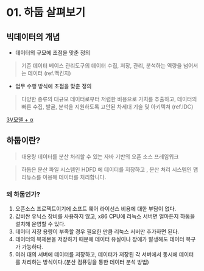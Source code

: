 # 01. 하둡 살펴보기



## 빅데이터의 개념

- 데이터의 규모에 초점을 맞춘 정의

> 기존 데이터 베이스 관리도구의 데이터 수집, 저장, 관리, 분석하는 역량을 넘어서는 데이터 (ref.맥킨지)

- 업무 수행 방식에 초점을 맞춘 정의

> 다양한 종류의 대규모 데이터로부터 저렴한 비용으로 가치를 추출하고, 데이터의 빠른 수집, 발굴, 분석을 지원하도록 고안된 차세대 기술 및 아키텍쳐 (ref.IDC)

[3V모델 + α ](https://www.notion.so/f32a543dc4e54c768ef8352e39e17b16)



## 하둡이란?

> 대용량 데이터를 분산 처리할 수 있는 자바 기반의 오픈 소스 프레임워크

> 하둡은 분산 파일 시스템인 HDFD 에 데이터를 저장하고 , 분산 처리 시스템인 맵 리듀스를 이용해 데이터를 처리합니다.

### 왜 하둡인가?

1. 오픈소스 프로젝트이기에 소프트 웨어 라이선스 비용에 대한 부담이 없다.
2. 값비싼 유닉스 장비를 사용하지 않고, x86 CPU에 리눅스 서버면 얼마든지 하둡을 설치해 운영할 수 있다.
3. 데이터 저장 용량이 부족할 경우 필요한 만큼 리눅스 서버만 추가하면 된다.
4. 데이터의 복제본을 저장하기 때문에 데이터 유실이나 장애가 발생해도 데이터 복구가 가능하다.
5. 여러 대의 서버에 데이터를 저장하고, 데이터가 저장된 각 서버에서 동시에 데이터를 처리하는 방식이다.(분산 컴퓨팅을 통한 데이터 분석 방법)